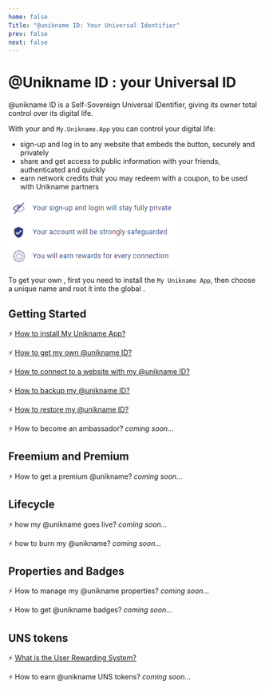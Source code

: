 ```yaml
---
home: false
Title: "@unikname ID: Your Universal Identifier"
prev: false
next: false
---
```


# @Unikname ID : your Universal ID

<p class="focustext">
@unikname ID is a Self-Sovereign Universal IDentifier, giving its owner total control over its digital life.
</p>

With your <unid/> and `My.Unikname.App` you can control your digital life: 
* sign-up and log in to any website that embeds the <brand name="unc"/> button, securely and privately
* share and get access to public information with your friends, authenticated and quickly
* earn network credits that you may redeem with a coupon, to be used with Unikname partners

<hpicture caption="Why to use your @unikname ID to connect to websites?">![unikname ID value proposition](./images/uniknameid_value.png)</hpicture>

To get your own <unid/>, first you need to install the `My Unikname App`, then choose a unique name and root it into the global <brand name="uns"/>. 

## Getting Started

:zap: [How to install My Unikname App?](./howto-install-my-unikname-app)

:zap: [How to get my own @unikname ID?](./howto-get-individual-unikname)

:zap: [How to connect to a website with my @unikname ID?](./howto-connect)

:zap: [How to backup my @unikname ID?](./howto-backup-my-unikname)

:zap: [How to restore my @unikname ID?](./howto-restore-my-unikname)

:zap: How to become an ambassador? _coming soon..._

## Freemium and Premium 

:zap: How to get a premium @unikname? _coming soon..._

## Lifecycle

:zap: how my @unikname goes live? _coming soon..._

:zap: how to burn my @unikname? _coming soon..._

## Properties and Badges

:zap: How to manage my @unikname properties? _coming soon..._

:zap: How to get @unikname badges? _coming soon..._

## UNS tokens

:zap: [What is the User Rewarding System?](./../4-key-concepts/what-is-unikname-user-rewarding-system)

:zap: How to earn @unikname UNS tokens? _coming soon..._


